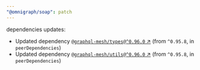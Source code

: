 ```yaml
---
"@omnigraph/soap": patch
---
```

dependencies updates:
  - Updated dependency [`@graphql-mesh/types@^0.96.0` ↗︎](https://www.npmjs.com/package/@graphql-mesh/types/v/0.96.0) (from `^0.95.8`, in `peerDependencies`)
  - Updated dependency [`@graphql-mesh/utils@^0.96.0` ↗︎](https://www.npmjs.com/package/@graphql-mesh/utils/v/0.96.0) (from `^0.95.8`, in `peerDependencies`)
